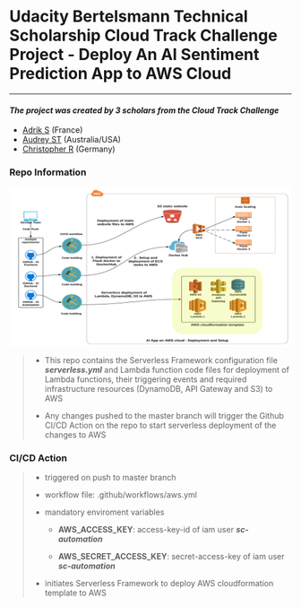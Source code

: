 # Udacity Bertelsmann Technical Scholarship Cloud Track Challenge Project - Deploy An AI Sentiment Prediction App to AWS Cloud
 ---
#### _The project was created by 3 scholars from the Cloud Track Challenge_

* [Adrik S](https://github.com/Adriks976) (France)
* [Audrey ST](https://github.com/atan4583) (Australia/USA)
* [Christopher R](https://github.com/christopherrauh) (Germany)

### Repo Information
![png](assets/cicd-sls-deploy.png)

> * This repo contains the Serverless Framework configuration file **_serverless.yml_** and Lambda function code files for deployment of Lambda functions, their triggering events and required infrastructure resources (DynamoDB, API Gateway and S3) to AWS
>
> * Any changes pushed to the master branch will trigger the Github CI/CD Action on the repo to start serverless deployment of the changes to AWS

### CI/CD Action
> * triggered on push to master branch
>
> * workflow file: .github/workflows/aws.yml
>
> * mandatory enviroment variables
>     - **AWS_ACCESS_KEY**: access-key-id of iam user **_sc-automation_**
>
>     - **AWS_SECRET_ACCESS_KEY**: secret-access-key of iam user **_sc-automation_**
>
> * initiates Serverless Framework to deploy AWS cloudformation template to AWS
>
